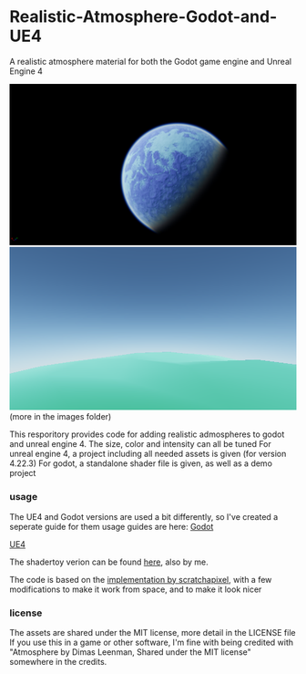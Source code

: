 # Realistic-Atmosphere-Godot-and-UE4
A realistic atmosphere material for both the Godot game engine and Unreal Engine 4

![planet_1](images/planet_1.png)
![planet_3](images/planet_3.png)
(more in the images folder)

This resporitory provides code for adding realistic admospheres to godot and unreal engine 4.
The size, color and intensity can all be tuned
For unreal engine 4, a project including all needed assets is given (for version 4.22.3)
For godot, a standalone shader file is given, as well as a demo project

### usage
The UE4 and Godot versions are used a bit differently, so I've created a seperate guide for them
usage guides are here:
[Godot](usage/godot.md) 

[UE4](usage/ue4.md)

The shadertoy verion can be found [here](https://www.shadertoy.com/view/wlBXWK), also by me.

The code is based on the [implementation by scratchapixel](https://www.scratchapixel.com/lessons/procedural-generation-virtual-worlds/simulating-sky), with a few modifications to make it work from space, and to make it look nicer

### license
The assets are shared under the MIT license, more detail in the LICENSE file
If you use this in a game or other software, I'm fine with being credited with "Atmosphere by Dimas Leenman, Shared under the MIT license" somewhere in the credits.
